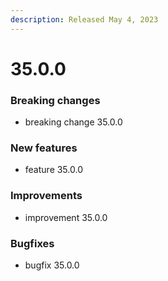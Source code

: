 ```yaml
---
description: Released May 4, 2023
---
```


# 35.0.0
### Breaking changes

* breaking change 35.0.0

### New features

* feature 35.0.0

### Improvements

* improvement 35.0.0

### Bugfixes

* bugfix 35.0.0

